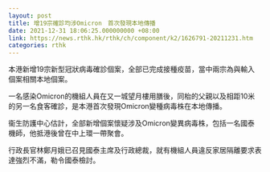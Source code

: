 ```yaml
---
layout: post
title: 增19宗確診均涉Omicron　首次發現本地傳播
date: 2021-12-31 18:06:25.000000000 +08:00
link: https://news.rthk.hk/rthk/ch/component/k2/1626791-20211231.htm
categories: rthk
---
```


本港新增19宗新型冠狀病毒確診個案，全部已完成接種疫苗，當中兩宗為與輸入個案相關本地個案。

一名感染Omicron的機組人員在又一城望月樓用膳後，同枱的父親以及相距10米的另一名食客確診，是本港首次發現Omicron變種病毒株在本地傳播。

衞生防護中心估計，全部新增個案懷疑涉及Omicron變異病毒株，包括一名國泰機師，他抵港後曾在中上環一帶聚會。

行政長官林鄭月娥已召見國泰主席及行政總裁，就有機組人員違反家居隔離要求表達強烈不滿，勒令國泰檢討。
